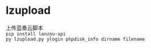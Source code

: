 # lzupload
上传蓝奏云脚本  
`pip install lanzou-api`  
`py lzupload.py ylogin phpdisk_info dirname filename`
